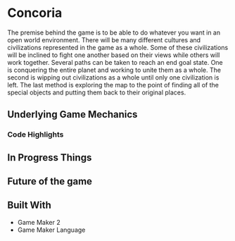 # Concoria
The premise behind the game is to be able to do whatever you want in an open world environment.  There will be many different cultures and civilizations represented in the game as a whole.  Some of these civilizations will be inclined to fight one another based on their views while others will work together.  Several paths can be taken to reach an end goal state.  One is conquering the entire planet and working to unite them as a whole. The second is wipping out civilizations as a whole until only one civilization is left.  The last method is exploring the map to the point of finding all of the special objects and putting them back to their original places. 

## Underlying Game Mechanics

### Code Highlights

## In Progress Things

## Future of the game 

## Built With
* Game Maker 2 
* Game Maker Language


